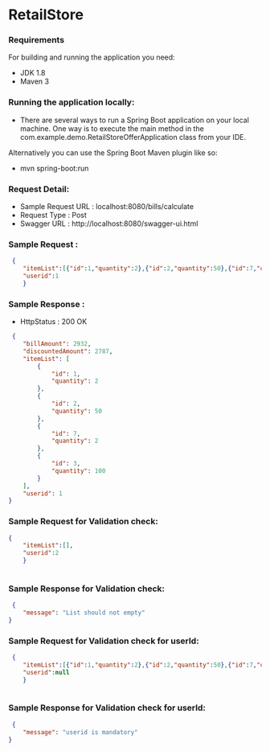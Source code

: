 # RetailStore

### Requirements
For building and running the application you need:

* JDK 1.8
* Maven 3

### Running the application locally:
* There are several ways to run a Spring Boot application on your local machine. One way is to execute the main method in the com.example.demo.RetailStoreOfferApplication class from your IDE.

Alternatively you can use the Spring Boot Maven plugin like so:

* mvn spring-boot:run

### Request Detail:
* Sample Request URL : localhost:8080/bills/calculate
* Request Type : Post
* Swagger URL : http://localhost:8080/swagger-ui.html

### Sample Request :

```json
 {
	"itemList":[{"id":1,"quantity":2},{"id":2,"quantity":50},{"id":7,"quantity":2},{"id":3,"quantity":100}],
    "userid":1
    }
```
	
### Sample Response :
* HttpStatus : 200 OK

```json
 {
    "billAmount": 2932,
    "discountedAmount": 2787,
    "itemList": [
        {
            "id": 1,
            "quantity": 2
        },
        {
            "id": 2,
            "quantity": 50
        },
        {
            "id": 7,
            "quantity": 2
        },
        {
            "id": 3,
            "quantity": 100
        }
    ],
    "userid": 1
}
```

### Sample Request for Validation check:

```json
{
	"itemList":[],
    "userid":2
    }
	
```
    
### Sample Response for Validation check:
```json
 {
    "message": "List should not empty"
}
```

### Sample Request for Validation check for userId:
```json
 {
	"itemList":[{"id":1,"quantity":2},{"id":2,"quantity":50},{"id":7,"quantity":2},{"id":3,"quantity":100}],
    "userid":null
    }
	
```

### Sample Response for Validation check for userId:
```json
 {
    "message": "userid is mandatory"
}
```



	
	
